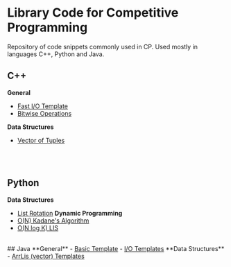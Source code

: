 # Library Code for Competitive Programming
Repository of code snippets commonly used in CP. 
Used mostly in languages C++, Python and Java.

## C++
**General**
- <a  href="Archives/fast-template.cpp">Fast I/O Template</a>
- <a  href="Archives/bitwise-reference.cpp">Bitwise Operations</a>

**Data Structures**
- <a  href="Archives/vector-tuple-sort.cpp">Vector of Tuples</a>

<br></br>
## Python
**Data Structures**
- <a  href="Archives/basic_ds_reference.py">List Rotation</a>
**Dynamic Programming**
- <a  href="Archives/kadane.py">O(N) Kadane's Algorithm</a>
- <a  href="Archives/LIS.py">O(N log K) LIS</a>

</br>
## Java
**General**
- <a  href="Archives/template.java">Basic Template</a>
- <a  href="Archives/io_reference.java">I/O Templates</a>
**Data Structures**
- <a  href="Archives/basic_ds_reference">ArrLis (vector) Templates</a>



